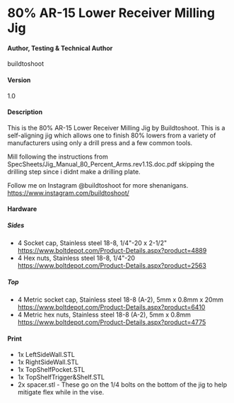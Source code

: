 # 80% AR-15 Lower Receiver Milling Jig

#### Author, Testing & Technical Author
buildtoshoot

#### Version
1.0

#### Description 
This is the 80% AR-15 Lower Receiver Milling Jig by Buildtoshoot.  This is a self-aligning jig which allows one to finish 80% lowers from a variety of manufacturers using only a drill press and a few common tools.

Mill following the instructions from SpecSheets/Jig_Manual_80_Percent_Arms.rev1.1S.doc.pdf skipping the drilling step since i didnt make a drilling plate.

Follow me on Instagram @buildtoshoot for more shenanigans. https://www.instagram.com/buildtoshoot/

#### Hardware
##### Sides
* 4 Socket cap, Stainless steel 18-8, 1/4"-20 x 2-1/2" https://www.boltdepot.com/Product-Details.aspx?product=4889
* 4 Hex nuts, Stainless steel 18-8, 1/4"-20 https://www.boltdepot.com/Product-Details.aspx?product=2563
##### Top
* 4 Metric socket cap, Stainless steel 18-8 (A-2), 5mm x 0.8mm x 20mm https://www.boltdepot.com/Product-Details.aspx?product=6410
* 4 Metric hex nuts, Stainless steel 18-8 (A-2), 5mm x 0.8mm https://www.boltdepot.com/Product-Details.aspx?product=4775

#### Print
* 1x LeftSideWall.STL
* 1x RightSideWall.STL
* 1x TopShelfPocket.STL
* 1x TopShelfTrigger&Shelf.STL
* 2x spacer.stl - These go on the 1/4 bolts on the bottom of the jig to help mitigate flex while in the vise.
